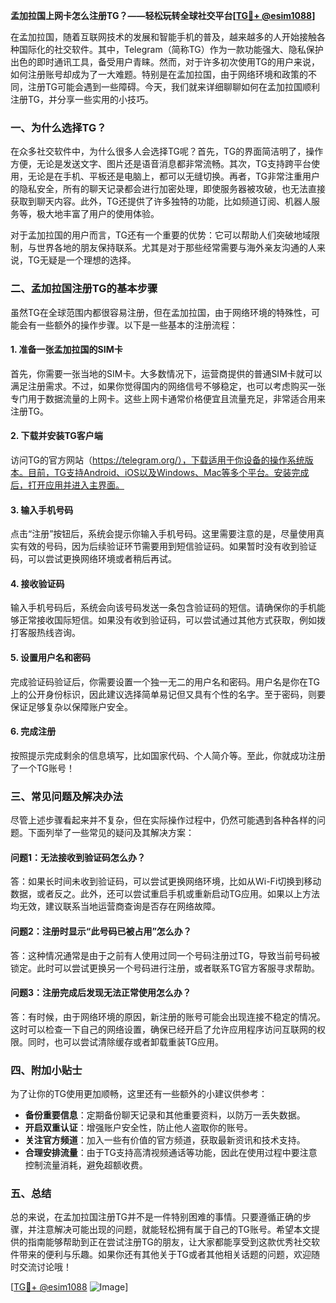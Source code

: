 **孟加拉国上网卡怎么注册TG？——轻松玩转全球社交平台[[TG💪+ @esim1088](https://t.me/s/esim1088)]**

在孟加拉国，随着互联网技术的发展和智能手机的普及，越来越多的人开始接触各种国际化的社交软件。其中，Telegram（简称TG）作为一款功能强大、隐私保护出色的即时通讯工具，备受用户青睐。然而，对于许多初次使用TG的用户来说，如何注册账号却成为了一大难题。特别是在孟加拉国，由于网络环境和政策的不同，注册TG可能会遇到一些障碍。今天，我们就来详细聊聊如何在孟加拉国顺利注册TG，并分享一些实用的小技巧。

### 一、为什么选择TG？

在众多社交软件中，为什么很多人会选择TG呢？首先，TG的界面简洁明了，操作方便，无论是发送文字、图片还是语音消息都非常流畅。其次，TG支持跨平台使用，无论是在手机、平板还是电脑上，都可以无缝切换。再者，TG非常注重用户的隐私安全，所有的聊天记录都会进行加密处理，即使服务器被攻破，也无法直接获取到聊天内容。此外，TG还提供了许多独特的功能，比如频道订阅、机器人服务等，极大地丰富了用户的使用体验。

对于孟加拉国的用户而言，TG还有一个重要的优势：它可以帮助人们突破地域限制，与世界各地的朋友保持联系。尤其是对于那些经常需要与海外亲友沟通的人来说，TG无疑是一个理想的选择。

### 二、孟加拉国注册TG的基本步骤

虽然TG在全球范围内都很容易注册，但在孟加拉国，由于网络环境的特殊性，可能会有一些额外的操作步骤。以下是一些基本的注册流程：

#### 1. 准备一张孟加拉国的SIM卡

首先，你需要一张当地的SIM卡。大多数情况下，运营商提供的普通SIM卡就可以满足注册需求。不过，如果你觉得国内的网络信号不够稳定，也可以考虑购买一张专门用于数据流量的上网卡。这些上网卡通常价格便宜且流量充足，非常适合用来注册TG。

#### 2. 下载并安装TG客户端

访问TG的官方网站（https://telegram.org/），下载适用于你设备的操作系统版本。目前，TG支持Android、iOS以及Windows、Mac等多个平台。安装完成后，打开应用并进入主界面。

#### 3. 输入手机号码

点击“注册”按钮后，系统会提示你输入手机号码。这里需要注意的是，尽量使用真实有效的号码，因为后续验证环节需要用到短信验证码。如果暂时没有收到验证码，可以尝试更换网络环境或者稍后再试。

#### 4. 接收验证码

输入手机号码后，系统会向该号码发送一条包含验证码的短信。请确保你的手机能够正常接收国际短信。如果没有收到验证码，可以尝试通过其他方式获取，例如拨打客服热线咨询。

#### 5. 设置用户名和密码

完成验证码验证后，你需要设置一个独一无二的用户名和密码。用户名是你在TG上的公开身份标识，因此建议选择简单易记但又具有个性的名字。至于密码，则要保证足够复杂以保障账户安全。

#### 6. 完成注册

按照提示完成剩余的信息填写，比如国家代码、个人简介等。至此，你就成功注册了一个TG账号！

### 三、常见问题及解决办法

尽管上述步骤看起来并不复杂，但在实际操作过程中，仍然可能遇到各种各样的问题。下面列举了一些常见的疑问及其解决方案：

#### 问题1：无法接收到验证码怎么办？

答：如果长时间未收到验证码，可以尝试更换网络环境，比如从Wi-Fi切换到移动数据，或者反之。此外，还可以尝试重启手机或重新启动TG应用。如果以上方法均无效，建议联系当地运营商查询是否存在网络故障。

#### 问题2：注册时显示“此号码已被占用”怎么办？

答：这种情况通常是由于之前有人使用过同一个号码注册过TG，导致当前号码被锁定。此时可以尝试更换另一个号码进行注册，或者联系TG官方客服寻求帮助。

#### 问题3：注册完成后发现无法正常使用怎么办？

答：有时候，由于网络环境的原因，新注册的账号可能会出现连接不稳定的情况。这时可以检查一下自己的网络设置，确保已经开启了允许应用程序访问互联网的权限。同时，也可以尝试清除缓存或者卸载重装TG应用。

### 四、附加小贴士

为了让你的TG使用更加顺畅，这里还有一些额外的小建议供参考：

- **备份重要信息**：定期备份聊天记录和其他重要资料，以防万一丢失数据。
- **开启双重认证**：增强账户安全性，防止他人盗取你的账号。
- **关注官方频道**：加入一些有价值的官方频道，获取最新资讯和技术支持。
- **合理安排流量**：由于TG支持高清视频通话等功能，因此在使用过程中要注意控制流量消耗，避免超额收费。

### 五、总结

总的来说，在孟加拉国注册TG并不是一件特别困难的事情。只要遵循正确的步骤，并注意解决可能出现的问题，就能轻松拥有属于自己的TG账号。希望本文提供的指南能够帮助到正在尝试注册TG的朋友，让大家都能享受到这款优秀社交软件带来的便利与乐趣。如果你还有其他关于TG或者其他相关话题的问题，欢迎随时交流讨论哦！

[[TG💪+ @esim1088](https://t.me/s/esim1088) ![Image](https://i.postimg.cc/4NQfJmqS/Snipaste-2025-05-13-00-14-12.png)]